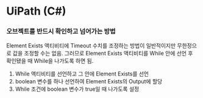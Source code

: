 UiPath (C#)
===

### 오브젝트를 반드시 확인하고 넘어가는 방법
Element Exists 액티비티에 Timeout 수치를 조정하는 방법이 일반적이지만 무한정으로 값을 조정할 수는 없음. 그러므로 Element Exists 액티비티를 While 안에 선언 후 확인됐을 때 While을 나가도록 하면 됨.
  1. While 액티비티를 선언하고 그 안에 Element Exists를 선언
  2. boolean 변수를 하나 선언하여 Element Exists의 Output에 할당
  3. While 조건에 boolean 변수가 true일 때 나가도록 설정 



<br>

### 


